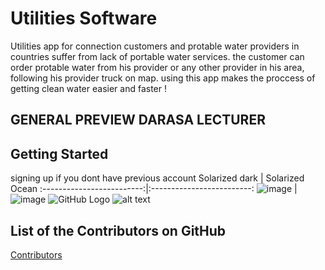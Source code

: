 # Utilities Software 

Utilities app for connection customers and protable water providers in countries suffer from lack of portable water services.
the customer can order protable water from his provider or any other provider in his area, following his provider truck on map.
using this app makes the proccess of getting clean water easier and faster !
## GENERAL PREVIEW DARASA LECTURER
 
## Getting Started
signing up if you dont have previous account 
Solarized dark             |  Solarized Ocean
:-------------------------:|:-------------------------:
![image](/61bdbcc8-be23-42ee-827f-e1aaf2a6c329.jfif)  |  ![image](/ec6b8f14-6a00-4dcc-906b-636ec8fdb226.jfif) 
 ![GitHub Logo](/61bdbcc8-be23-42ee-827f-e1aaf2a6c329.jfif) 
 ![alt text](/ec6b8f14-6a00-4dcc-906b-636ec8fdb226.jfif) 


## List of the Contributors on GitHub
[Contributors](https://github.com/byshy)
